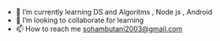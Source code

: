 - 🌱 I’m currently learning DS and Algoritms , Node js , Android
- 💞️ I’m looking to collaborate for learning  
- 📫 How to reach me sohambutani2003@gmail.com
  
